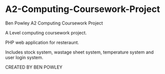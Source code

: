 A2-Computing-Coursework-Project
===============================

Ben Powley A2 Computing Coursework Project

A Level computing coursework project.

PHP web application for resteraunt.

Includes stock system, wastage sheet system, temperature system and user login system.

CREATED BY BEN POWLEY
